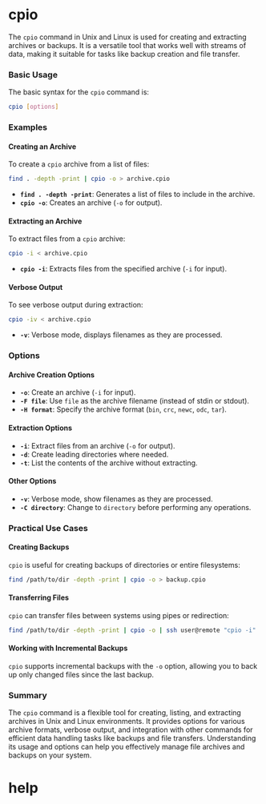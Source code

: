 # cpio

The `cpio` command in Unix and Linux is used for creating and extracting archives or backups. It is a versatile tool that works well with streams of data, making it suitable for tasks like backup creation and file transfer.

### Basic Usage

The basic syntax for the `cpio` command is:

```sh
cpio [options]
```

### Examples

#### Creating an Archive

To create a `cpio` archive from a list of files:

```sh
find . -depth -print | cpio -o > archive.cpio
```

- **`find . -depth -print`**: Generates a list of files to include in the archive.
- **`cpio -o`**: Creates an archive (`-o` for output).

#### Extracting an Archive

To extract files from a `cpio` archive:

```sh
cpio -i < archive.cpio
```

- **`cpio -i`**: Extracts files from the specified archive (`-i` for input).

#### Verbose Output

To see verbose output during extraction:

```sh
cpio -iv < archive.cpio
```

- **`-v`**: Verbose mode, displays filenames as they are processed.

### Options

#### Archive Creation Options

- **`-o`**: Create an archive (`-i` for input).
- **`-F file`**: Use `file` as the archive filename (instead of stdin or stdout).
- **`-H format`**: Specify the archive format (`bin`, `crc`, `newc`, `odc`, `tar`).

#### Extraction Options

- **`-i`**: Extract files from an archive (`-o` for output).
- **`-d`**: Create leading directories where needed.
- **`-t`**: List the contents of the archive without extracting.

#### Other Options

- **`-v`**: Verbose mode, show filenames as they are processed.
- **`-C directory`**: Change to `directory` before performing any operations.

### Practical Use Cases

#### Creating Backups

`cpio` is useful for creating backups of directories or entire filesystems:

```sh
find /path/to/dir -depth -print | cpio -o > backup.cpio
```

#### Transferring Files

`cpio` can transfer files between systems using pipes or redirection:

```sh
find /path/to/dir -depth -print | cpio -o | ssh user@remote "cpio -i"
```

#### Working with Incremental Backups

`cpio` supports incremental backups with the `-o` option, allowing you to back up only changed files since the last backup.

### Summary

The `cpio` command is a flexible tool for creating, listing, and extracting archives in Unix and Linux environments. It provides options for various archive formats, verbose output, and integration with other commands for efficient data handling tasks like backups and file transfers. Understanding its usage and options can help you effectively manage file archives and backups on your system.


# help 

```

```
